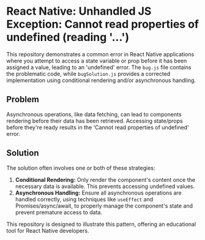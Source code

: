 # React Native: Unhandled JS Exception: Cannot read properties of undefined (reading '...')

This repository demonstrates a common error in React Native applications where you attempt to access a state variable or prop before it has been assigned a value, leading to an 'undefined' error.  The `bug.js` file contains the problematic code, while `bugSolution.js` provides a corrected implementation using conditional rendering and/or asynchronous handling.

## Problem

Asynchronous operations, like data fetching, can lead to components rendering before their data has been retrieved. Accessing state/props before they're ready results in the 'Cannot read properties of undefined' error.

## Solution

The solution often involves one or both of these strategies:

1. **Conditional Rendering:** Only render the component's content once the necessary data is available. This prevents accessing undefined values.
2. **Asynchronous Handling:** Ensure all asynchronous operations are handled correctly, using techniques like `useEffect` and Promises/async/await, to properly manage the component's state and prevent premature access to data.

This repository is designed to illustrate this pattern, offering an educational tool for React Native developers.